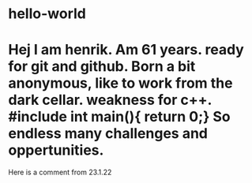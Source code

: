 # hello-world
#

Hej 
I am henrik. Am 61 years.
ready for git and github.
Born a bit anonymous, like to work from the dark cellar.
weakness for c++.
#include <iostream>
int main(){
return 0;}
  So endless many challenges and oppertunities.
=======
Here is a comment from 23.1.22




